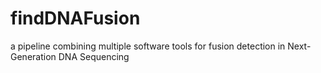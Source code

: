 # findDNAFusion
a pipeline combining multiple software tools for fusion detection in Next-Generation DNA Sequencing
